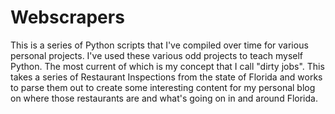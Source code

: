 # Webscrapers

This is a series of Python scripts that I've compiled over time for various personal projects. I've used these various odd projects to teach myself Python. The most current of which is my concept that I call "dirty jobs". This takes a series of Restaurant Inspections from the state of Florida and works to parse them out to create some interesting content for my personal blog on where those restaurants are and what's going on in and around Florida.
